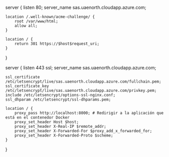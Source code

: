 server {
    listen 80;
    server_name sas.uaenorth.cloudapp.azure.com;

    location /.well-known/acme-challenge/ {
        root /var/www/html;
        allow all;
    }

    location / {
        return 301 https://$host$request_uri;
    }
}

server {
    listen 443 ssl;
    server_name sas.uaenorth.cloudapp.azure.com;

    ssl_certificate /etc/letsencrypt/live/sas.uaenorth.cloudapp.azure.com/fullchain.pem;
    ssl_certificate_key /etc/letsencrypt/live/sas.uaenorth.cloudapp.azure.com/privkey.pem;
    include /etc/letsencrypt/options-ssl-nginx.conf;
    ssl_dhparam /etc/letsencrypt/ssl-dhparams.pem;

    location / {
        proxy_pass http://localhost:8000; # Redirigir a la aplicación que está en el contenedor Docker
        proxy_set_header Host $host;
        proxy_set_header X-Real-IP $remote_addr;
        proxy_set_header X-Forwarded-For $proxy_add_x_forwarded_for;
        proxy_set_header X-Forwarded-Proto $scheme;
    }
}
